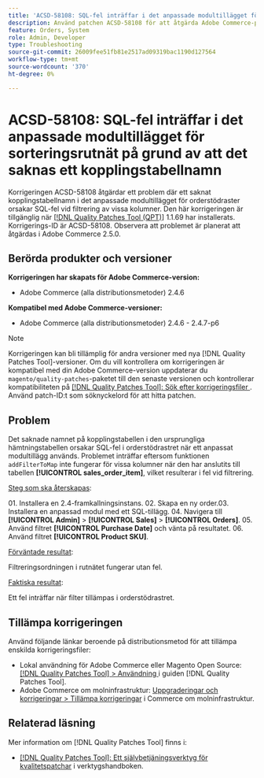 ```yaml
---
title: 'ACSD-58108: SQL-fel inträffar i det anpassade modultillägget för sorteringsrutnät på grund av att det saknas ett kopplingstabellnamn'
description: Använd patchen ACSD-58108 för att åtgärda Adobe Commerce-problemet där ett namn på kopplingsregister som saknas i det anpassade modultillägget för orderstödraster orsakar SQL-fel vid filtrering av vissa kolumner.
feature: Orders, System
role: Admin, Developer
type: Troubleshooting
source-git-commit: 26009fee51fb81e2517ad09319bac1190d127564
workflow-type: tm+mt
source-wordcount: '370'
ht-degree: 0%

---
```



# ACSD-58108: SQL-fel inträffar i det anpassade modultillägget för sorteringsrutnät på grund av att det saknas ett kopplingstabellnamn

Korrigeringen ACSD-58108 åtgärdar ett problem där ett saknat kopplingstabellnamn i det anpassade modultillägget för orderstödraster orsakar SQL-fel vid filtrering av vissa kolumner. Den här korrigeringen är tillgänglig när [[!DNL Quality Patches Tool (QPT)]](/help/tools/quality-patches-tool/quality-patches-tool-to-self-serve-quality-patches.md) 1.1.69 har installerats. Korrigerings-ID är ACSD-58108. Observera att problemet är planerat att åtgärdas i Adobe Commerce 2.5.0.

## Berörda produkter och versioner

**Korrigeringen har skapats för Adobe Commerce-version:**

* Adobe Commerce (alla distributionsmetoder) 2.4.6

**Kompatibel med Adobe Commerce-versioner:**

* Adobe Commerce (alla distributionsmetoder) 2.4.6 - 2.4.7-p6

>[!NOTE]
>
>Korrigeringen kan bli tillämplig för andra versioner med nya [!DNL Quality Patches Tool]-versioner. Om du vill kontrollera om korrigeringen är kompatibel med din Adobe Commerce-version uppdaterar du `magento/quality-patches`-paketet till den senaste versionen och kontrollerar kompatibiliteten på [[!DNL Quality Patches Tool]: Sök efter korrigeringsfiler ](https://experienceleague.adobe.com/tools/commerce-quality-patches/index.html). Använd patch-ID:t som söknyckelord för att hitta patchen.

## Problem

Det saknade namnet på kopplingstabellen i den ursprungliga hämtningstabellen orsakar SQL-fel i orderstödrastret när ett anpassat modultillägg används. Problemet inträffar eftersom funktionen `addFilterToMap` inte fungerar för vissa kolumner när den har anslutits till tabellen **[!UICONTROL sales_order_item]**, vilket resulterar i fel vid filtrering.

<u>Steg som ska återskapas</u>:

&#x200B;01. Installera en 2.4-framkallningsinstans.
&#x200B;02. Skapa en ny order.
&#x200B;03. Installera en anpassad modul med ett SQL-tillägg.
&#x200B;04. Navigera till **[!UICONTROL Admin]** > **[!UICONTROL Sales]** > **[!UICONTROL Orders]**.
&#x200B;05. Använd filtret **[!UICONTROL Purchase Date]** och vänta på resultatet.
&#x200B;06. Använd filtret **[!UICONTROL Product SKU]**.

<u>Förväntade resultat</u>:

Filtreringsordningen i rutnätet fungerar utan fel.

<u>Faktiska resultat</u>:

Ett fel inträffar när filter tillämpas i orderstödrastret.

## Tillämpa korrigeringen

Använd följande länkar beroende på distributionsmetod för att tillämpa enskilda korrigeringsfiler:

* Lokal användning för Adobe Commerce eller Magento Open Source: [[!DNL Quality Patches Tool] > Användning ](/help/tools/quality-patches-tool/usage.md) i guiden [!DNL Quality Patches Tool].
* Adobe Commerce om molninfrastruktur: [Uppgraderingar och korrigeringar > Tillämpa korrigeringar](https://experienceleague.adobe.com/docs/commerce-cloud-service/user-guide/develop/upgrade/apply-patches.html) i Commerce om molninfrastruktur.

## Relaterad läsning

Mer information om [!DNL Quality Patches Tool] finns i:

* [[!DNL Quality Patches Tool]: Ett självbetjäningsverktyg för kvalitetspatchar](/help/tools/quality-patches-tool/quality-patches-tool-to-self-serve-quality-patches.md) i verktygshandboken.
